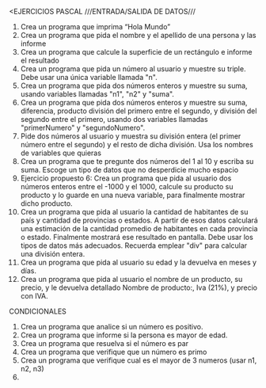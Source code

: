 <EJERCICIOS PASCAL
///ENTRADA/SALIDA DE DATOS///



1.	Crea un programa que imprima “Hola Mundo”
2.	Crea un programa que pida el nombre y el apellido de una persona y las informe
3.	Crea un programa que calcule la superficie de un rectángulo e informe el resultado
4.	Crea un programa que pida un número al usuario y muestre su triple. Debe usar una única variable llamada "n".
5.	Crea un programa que pida dos números enteros y muestre su suma, usando variables llamadas "n1", "n2" y "suma".
6.	Crea un programa que pida dos números enteros y muestre su suma, diferencia, producto división del primero entre el segundo, y división del segundo entre el primero, usando dos variables llamadas "primerNumero" y "segundoNumero".
7.	Pide dos números al usuario y muestra su división entera (el primer número entre el segundo) y el resto de dicha división. Usa los nombres de variables que quieras
8.	Crea un programa que te pregunte dos números del 1 al 10 y escriba su suma. Escoge un tipo de datos que no desperdicie mucho espacio
9.	Ejercicio propuesto 6: Crea un programa que pida al usuario dos números enteros entre el -1000 y el 1000, calcule su producto su producto y lo guarde en una nueva variable, para finalmente mostrar dicho producto.
10.	Crea un programa que pida al usuario la cantidad de habitantes de su país y cantidad de provincias o estados. A partir de esos datos calculará una estimación de la cantidad promedio de habitantes en cada provincia o estado. Finalmente mostrará ese resultado en pantalla. Debe usar los tipos de datos más adecuados. Recuerda emplear "div" para calcular una división entera.
11.	Crea un programa que pida al usuario su edad y la devuelva en meses  y días.
12.	Crea un programa que pida al usuario el nombre de un producto, su precio, y le devuelva detallado Nombre de producto:, Iva (21%), y precio con IVA.

CONDICIONALES
1.	Crea un programa que analice si un número es positivo.
2.	Crea un programa que informe si la persona es mayor de edad.
3.	Crea un programa que resuelva si el número es par
4.	Crea un programa que verifique que un número es primo
5.	Crea un programa que verifique cual es el mayor de 3 numeros (usar n1, n2, n3)
6.	

